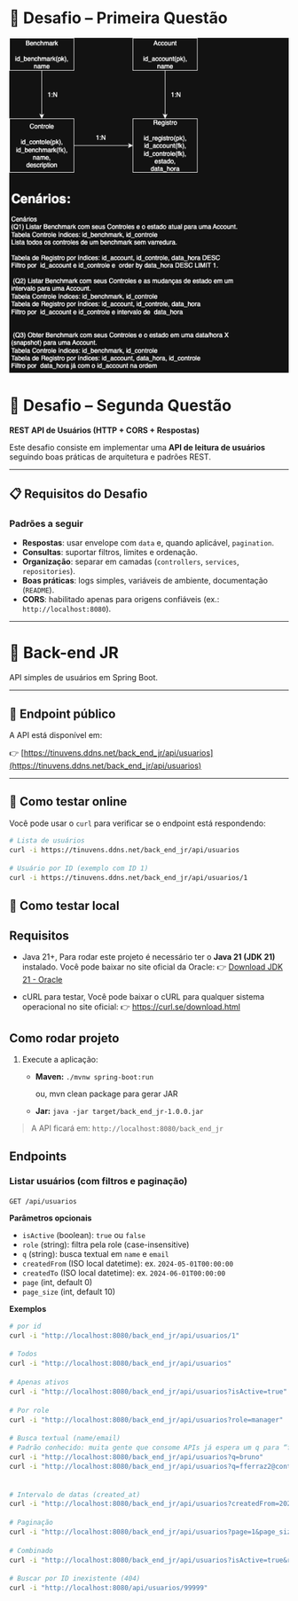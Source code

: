 # 🚀 Desafio – Primeira Questão

![Diagrama MER](src/main/resources/static/mer-desafio-1.drawio.png)

# 🚀 Desafio – Segunda Questão

**REST API de Usuários (HTTP + CORS + Respostas)**

Este desafio consiste em implementar uma **API de leitura de usuários** seguindo boas práticas de arquitetura e padrões REST.

---

## 📋 Requisitos do Desafio

### Padrões a seguir

- **Respostas**: usar envelope com `data` e, quando aplicável, `pagination`.
- **Consultas**: suportar filtros, limites e ordenação.
- **Organização**: separar em camadas (`controllers`, `services`, `repositories`).
- **Boas práticas**: logs simples, variáveis de ambiente, documentação (`README`).
- **CORS**: habilitado apenas para origens confiáveis (ex.: `http://localhost:8080`).

---

# 🚀 Back-end JR

API simples de usuários em Spring Boot.

---

## 🔗 Endpoint público

A API está disponível em:

👉 [https://tinuvens.ddns.net/back_end_jr/api/usuarios](https://tinuvens.ddns.net/back_end_jr/api/usuarios)

---

## 🧪 Como testar online

Você pode usar o `curl` para verificar se o endpoint está respondendo:

```bash
# Lista de usuários
curl -i https://tinuvens.ddns.net/back_end_jr/api/usuarios

# Usuário por ID (exemplo com ID 1)
curl -i https://tinuvens.ddns.net/back_end_jr/api/usuarios/1

```

## 🧪 Como testar local

## Requisitos

- Java 21+,
  Para rodar este projeto é necessário ter o **Java 21 (JDK 21)** instalado.
  Você pode baixar no site oficial da Oracle:
  👉 [Download JDK 21 - Oracle](https://www.oracle.com/java/technologies/javase/jdk21-archive-downloads.html?utm_source=chatgpt.com)

- cURL para testar,
  Você pode baixar o cURL para qualquer sistema operacional no site oficial: 👉 https://curl.se/download.html

## Como rodar projeto

1. Execute a aplicação:

   - **Maven:** `./mvnw spring-boot:run`

     ou, mvn clean package para gerar JAR

   - **Jar:** `java -jar target/back_end_jr-1.0.0.jar`

> A API ficará em: `http://localhost:8080/back_end_jr`

## Endpoints

### Listar usuários (com filtros e paginação)

`GET /api/usuarios`

**Parâmetros opcionais**

- `isActive` (boolean): `true` ou `false`
- `role` (string): filtra pela role (case-insensitive)
- `q` (string): busca textual em `name` e `email`
- `createdFrom` (ISO local datetime): ex. `2024-05-01T00:00:00`
- `createdTo` (ISO local datetime): ex. `2024-06-01T00:00:00`
- `page` (int, default 0)
- `page_size` (int, default 10)

**Exemplos**

```bash
# por id
curl -i "http://localhost:8080/back_end_jr/api/usuarios/1"

# Todos
curl -i "http://localhost:8080/back_end_jr/api/usuarios"

# Apenas ativos
curl -i "http://localhost:8080/back_end_jr/api/usuarios?isActive=true"

# Por role
curl -i "http://localhost:8080/back_end_jr/api/usuarios?role=manager"

# Busca textual (name/email)
# Padrão conhecido: muita gente que consome APIs já espera um q para “full-text search”.
curl -i "http://localhost:8080/back_end_jr/api/usuarios?q=bruno"
curl -i "http://localhost:8080/back_end_jr/api/usuarios?q=fferraz2@contoso.dev"


# Intervalo de datas (created_at)
curl -i "http://localhost:8080/back_end_jr/api/usuarios?createdFrom=2024-05-01T00:00:00&createdTo=2024-06-01T00:00:00"

# Paginação
curl -i "http://localhost:8080/back_end_jr/api/usuarios?page=1&page_size=10"

# Combinado
curl -i "http://localhost:8080/back_end_jr/api/usuarios?isActive=true&role=manager&q=nogueira&page=0&page_size=5"

# Buscar por ID inexistente (404)
curl -i "http://localhost:8080/api/usuarios/99999"


```
